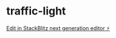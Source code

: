 # traffic-light

[Edit in StackBlitz next generation editor ⚡️](https://stackblitz.com/~/github.com/Amannuelzew/traffic-light)